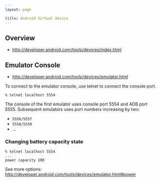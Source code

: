 ```yaml
---
layout: page

title: Android Virtual Device
---
```


## Overview

* <http://developer.android.com/tools/devices/index.html>

## Emulator Console

* <http://developer.android.com/tools/devices/emulator.html>

To connect to the emulator console, use telnet to connect the console port.

    % telnet localhost 5554

The console of the first emulator uses console port 5554 and ADB port 5555. Subsequent emulators uses port numbers increasing by two:

* `5556/5557`
* `5558/5559`
* ...

### Changing battery capacity state

    % telnet localhost 5554
    ...
    power capacity 100

See more options: <http://developer.android.com/tools/devices/emulator.html#power>

